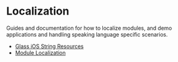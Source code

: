 # Localization

Guides and documentation for how to localize modules, and demo applications and handling speaking language 
specific scenarios.

  - [Glass iOS String Resources](../strings/index.md)
  - [Module Localization](./module_localization.md)

